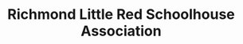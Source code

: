---
layout: repo
title: "Richmond Little Red Schoolhouse Association"
id: 13515
permalink: repos/13515/
---